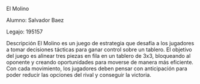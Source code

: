 El Molino

Alumno: Salvador Baez

Legajo: 195157

Descripción
El Molino es un juego de estrategia que desafía a los jugadores a tomar 
decisiones tácticas para ganar control sobre un tablero. El objetivo del 
juego es alinear tres piezas en fila en un tablero de 3x3, bloqueando al 
oponente y creando oportunidades para moverse de manera más eficiente. Con cada 
movimiento, los jugadores deben pensar con anticipación para poder reducir las
opciones del rival y conseguir la victoria.
